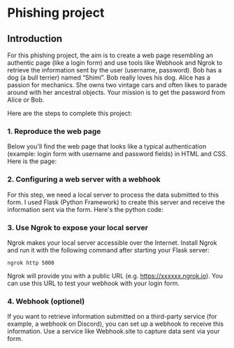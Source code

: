 # Phishing project

## Introduction

For this phishing project, the aim is to create a web page resembling an authentic page (like a login form) and use tools like Webhook and Ngrok to retrieve the information sent by the user (username, password).
Bob has a dog (a bull terrier) named “Shimi”. Bob really loves his dog.
Alice has a passion for mechanics. She owns two vintage cars and often likes to parade around with her ancestral objects.
Your mission is to get the password from Alice or Bob.

Here are the steps to complete this project:

### 1. Reproduce the web page

Below you'll find the web page that looks like a typical authentication (example: login form with username and password fields) in HTML and CSS. Here is the page:

### 2. Configuring a web server with a webhook

For this step, we need a local server to process the data submitted to this form. I used Flask (Python Framework) to create this server and receive the information sent via the form. Here's the python code:

### 3. Use Ngrok to expose your local server
Ngrok makes your local server accessible over the Internet. Install Ngrok and run it with the following command after starting your Flask server:

`ngrok http 5000`

Ngrok will provide you with a public URL (e.g. https://xxxxxx.ngrok.io). You can use this URL to test your webhook with your login form.

### 4. Webhook (optionel)

If you want to retrieve information submitted on a third-party service (for example, a webhook on Discord), you can set up a webhook to receive this information. Use a service like Webhook.site to capture data sent via your form.